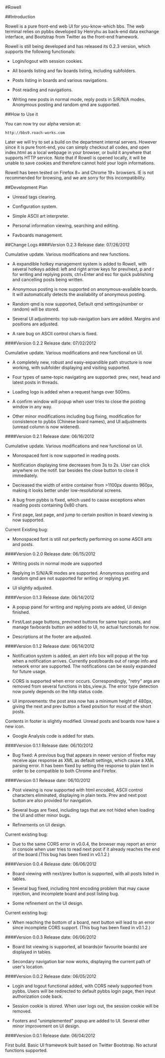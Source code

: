 #Rowell

##Introduction

Rowell is a pure front-end web UI for you-know-which bbs. The web terminal relies on pybbs developed by Henryhu as back-end data exchange interface, and
Bootstrap from Twitter as the front-end framework. 

Rowell is still being developed and has released its 0.2.3 version, which supports the following functionals:

* Login/logout with session cookies.

* All boards listing and fav boards listing, including subfolders.

* Posts listing in boards and various navigations.

* Post reading and navigations.

* Writing new posts in normal mode, reply posts in S/R/N/A modes. Anonymous posting and random qmd are supported.


##How to Use it

You can now try our alpha version at:

    http://bbs9.roach-works.com

Later we will try to set a build on the department internal servers. However since it is pure front-end, you can simply checkout all codes, and open index.html as a local webpage in your browser, or build it anywhere that supports HTTP service. Note that if Rowell is opened locally, it will be unable to save cookies and therefore cannot hold your login informations.

Rowell has been tested on Firefox 8+ and Chrome 19+ browsers. IE is not recommended for browsing, and we are sorry for this incompatibility.

##Development Plan

* Unread tags clearing.

* Configuration system.

* Simple ASCII art interpreter.

* Personal information viewing, searching and editing.

* Favboards management.

##Change Logs
####Version 0.2.3
Release date: 07/26/2012

Cumulative update. Various modifications and new functions.

* A expandible hotkey management system is added to Rowell, with several hotkeys added: left and right arrow keys for prev/next, p and r for writing and replying posts, ctrl+Enter and esc for quick publishing and cancelling posts being written.

* Anonymous posting is now supported on anonymous-available boards. It will automatically detects the availability of anonymous posting.

* Random qmd is now supported, Default qmd settings(number or random) will be stored.

* Several UI adjustments: top sub-navigation bars are added. Margins and positions are adjusted.

* A rare bug on ASCII control chars is fixed.

####Version 0.2.2
Release date: 07/02/2012

Cumulative update. Various modifications and new functional on UI.

* A completely new, robust and easy-expandible path structure is now working, with subfolder displaying and visiting supported.

* Four types of same-topic navigating are supported: prev, next, head and latest posts in threads.

* Loading logo is added when a request hangs over 500ms.

* A confirm window will popup when user tries to close the posting window in any way.

* Other minor modifications including bug fixing, modification for consistence to pybbs (Chinese board names), and UI adjustments (unread column is now widened).

####Version 0.2.1
Release date: 06/16/2012

Cumulative update. Various modifications and new functional on UI.

* Monospaced font is now supported in reading posts.

* Notification displaying time decreases from 3s to 2s. User can click anywhere on the notif. bar besides the close button to close it immediately.

* Decreased the width of entire container from >1100px downto 960px, making it looks better under low-resolutional screens.

* A bug from pybbs is fixed, which used to cause exceptions when reading posts containing 0x80 chars.

* First page, last page, and jump to certain position in board viewing is now supported.

Current Existing bug:

* Monospaced font is still not perfectly performing on some ASCII arts and posts.

####Version 0.2.0
Release date: 06/15/2012

* Writing posts in normal mode are supported

* Replying in S/N/A/R modes are supported. Anonymous posting and random qmd are not supported for writing or replying yet.

* UI slightly adjusted.

####Version 0.1.3
Release date: 06/14/2012

* A popup panel for writing and replying posts are added, UI design finished.

* First/Last page buttons, prev/next buttons for same topic posts, and manage favboards button are added to UI, no actual functionals for now.

* Descriptions at the footer are adjusted.

####Version 0.1.2
Release date: 06/14/2012

*  Notification system is added, an alert info box will popup at the top when a notification arrives. Currently post/boards out of range info and network error are supported. The notifications can be easily expanded for future usage.

* CORS is supported when error occurs. Correspondingly, "retry" args are removed from several functions in bbs_view.js. The error type detection now purely depends on the http status code.

* UI improvements: the post area now has a minimum height of 480px, giving the next and prev button a fixed position for most of the short
posts. 
Contents in footer is slightly modified. Unread posts and boards now have a new icon.

* Google Analysis code is added for stats.

####Version 0.1.1
Release date: 06/10/2012

* Bug fixed: A previous bug that appears in newer version of firefox may receive ajax response as XML as default settings, which cause a XML parsing error. It has been fixed by setting the response to plain text in order to be compatible to both Chrome and Firefox.

####Version 0.1
Release date: 06/10/2012

* Post viewing is now supported with html encoded, ASCII control characters eliminated, displaying in plain texts. Prev and next post button are also provided for navigation.

* Several bugs are fixed, including tags that are not hided when loading the UI and other minor bugs.

* Refinements on UI design.

Current existing bug:

* Due to the same CORS error in v0.0.4, the browser may report an error in console when user tries to read next post if it already reaches the end of the board.(This bug has been fixed in v0.1.2.)

####Version 0.0.4
Release date: 06/06/2012

* Board viewing with next/prev button is supported, with all posts listed in tables.

* Several bug fixed, including html encoding problem that may cause injection, and incomplete board and post listing bug.

* Some refinement on the UI design.

Current existing bug:

* When reaching the bottom of a board, next button will lead to an error since incomplete CORS support. (This bug has been fixed in v0.1.2.)

####Version 0.0.3
Release date: 06/06/2012

* Board list viewing is supported, all boards(or favourite boards) are displayed in tables.

* Secondary navigation bar now works, displaying the current path of user's location.

####Version 0.0.2
Release date: 06/05/2012

* Login and logout functional added, with CORS newly supported from pybbs. Users will be redirected to default pybbs login page, then input authorization code back. 

* Session cookie is stored. When user logs out, the session cookie will be removed.

* Footers and "unimplemented" popup are added to UI. Several other minor improvement on UI design.


####Version 0.0.1
Release date: 06/04/2012

First build. Basic UI framework built based on Twitter Bootstrap. No actural functions supported.

